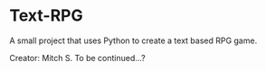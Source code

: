 # Text-RPG
A small project that uses Python to create a text based RPG game.

Creator: Mitch S.
To be continued...?
